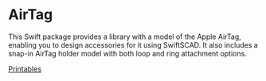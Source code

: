 # AirTag

This Swift package provides a library with a model of the Apple AirTag, enabling you to design accessories for it using SwiftSCAD. It also includes a snap-in AirTag holder model with both loop and ring attachment options.

[Printables](https://www.printables.com/model/971537-airtag-snap-in-holder)